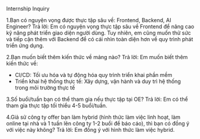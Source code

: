 Internship Inquiry


1.Bạn có nguyện vọng được thực tập sâu về: Frontend, Backend, AI Engineer?
Trả lời:
Em có nguyện vọng thực tập sâu về Frontend để nâng cao kỹ năng phát triển giao diện người dùng. Tuy nhiên, em cũng muốn thử sức và tiếp cận thêm với Backend để có cái nhìn toàn diện hơn về quy trình phát triển ứng dụng.

2.Bạn muốn biết thêm kiến thức về mảng nào?
Trả lời:
Em muốn biết thêm kiến thức về:

- CI/CD: Tối ưu hóa và tự động hóa quy trình triển khai phần mềm
- Triển khai hệ thống thực tế: Xây dựng, vận hành và duy trì hệ thống trong môi trường thực tế

3.Số buổi/tuần bạn có thể tham gia nếu thực tập tại OE?
Trả lời:
Em có thể tham gia thực tập tối thiểu 4-5 buổi/tuần.

4.Giả sử công ty offer bạn làm hybrid (hình thức làm việc linh hoạt, làm online tại nhà và 1 tuần lên công ty 1-2 buổi để báo cáo), thì bạn có đồng ý với việc này không?
Trả lời:
Em đồng ý với hình thức làm việc hybrid.
